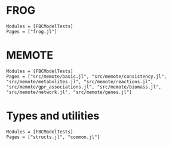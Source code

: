 
# FROG

```@autodocs
Modules = [FBCModelTests]
Pages = ["frog.jl"]
```

# MEMOTE

```@autodocs
Modules = [FBCModelTests]
Pages = ["src/memote/basic.jl", "src/memote/consistency.jl", "src/memote/metabolites.jl", "src/memote/reactions.jl", "src/memote/gpr_associations.jl", "src/memote/biomass.jl", "src/memote/network.jl", "src/memote/genes.jl"]

```

# Types and utilities

```@autodocs
Modules = [FBCModelTests]
Pages = ["structs.jl", "common.jl"]
```
